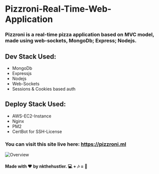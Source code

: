 # Pizzroni-Real-Time-Web-Application
### Pizzroni is a real-time pizza application based on MVC model, made using web-sockets, MongoDb; Express; Nodejs.
## Dev Stack Used:
- MongoDb
- Expressjs
- Nodejs
- Web-Sockets
- Sessions & Cookies based auth

## Deploy Stack Used:
- AWS-EC2-Instance
- Nginx
- PM2
- CertBot for SSH-License

### You can visit this site live here: https://pizzroni.ml

![Overview](https://user-images.githubusercontent.com/66864065/185996629-ffe13fed-4c0e-49b8-84eb-27586bcacb74.png)

#### Made with ❤ by nkthehustler. 💻 + 🎶 = 💖
